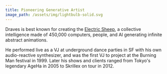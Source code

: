 ```yaml
---
title: Pioneering Generative Artist
image_path: /assets/img/lightbulb-solid.svg
---
```

<p>
  Draves is best known for creating the <a
  href="https://scottdraves.com/sheep">Electric Sheep</a>, a
  collective intelligence made of 450,000 computers, people,
  and AI generating infinite abstract animations.
</p>
<p>
  He performed live as a VJ at underground dance parties in SF with
  his own audio-reactive synthesizer, and was the first VJ to project
  at the Burning Man festival in 1999.  Later his shows and clients
  ranged from Tokyo's legendary AgeHa in 2005 to Skrillex on tour in 2012.
</p>
